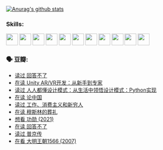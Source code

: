 
[![Anurag's github stats](https://github-readme-stats.vercel.app/api?username=w940853815)](https://github.com/anuraghazra/github-readme-stats)

### Skills:

<code><img height="32" src="https://cdn.jsdelivr.net/npm/simple-icons@v5/icons/python.svg"></code>
<code><img height="32" src="https://cdn.jsdelivr.net/npm/simple-icons@v5/icons/javascript.svg"></code>
<code><img height="32" src="https://cdn.jsdelivr.net/npm/simple-icons@v5/icons/django.svg"></code>
<code><img height="32" src="https://cdn.jsdelivr.net/npm/simple-icons@v5/icons/flask.svg"></code>
<code><img height="32" src="https://cdn.jsdelivr.net/npm/simple-icons@v5/icons/vuetify.svg"></code>
<code><img height="32" src="https://cdn.jsdelivr.net/npm/simple-icons@v5/icons/git.svg"></code>
<code><img height="32" src="https://cdn.jsdelivr.net/npm/simple-icons@v5/icons/docker.svg"></code>
<code><img height="32" src="https://cdn.jsdelivr.net/npm/simple-icons@v5/icons/postgresql.svg"></code>
<code><img height="32" src="https://cdn.jsdelivr.net/npm/simple-icons@v5/icons/elasticsearch.svg"></code>
<code><img height="32" src="https://cdn.jsdelivr.net/npm/simple-icons@v5/icons/macos.svg"></code>
<code><img height="32" src="https://cdn.jsdelivr.net/npm/simple-icons@v5/icons/linux.svg"></code>

### 🗣 豆瓣:

<!-- DOUBAN-ACTIVITIES:START -->
- [读过 回答不了](https://www.douban.com/people/136069238/status/3812155932/?_i=48830245)
- [在读 Unity AR/VR开发：从新手到专家](https://www.douban.com/people/136069238/status/3810864648/?_i=48830245)
- [读过 人人都懂设计模式：从生活中领悟设计模式：Python实现](https://www.douban.com/people/136069238/status/3806334005/?_i=48830245)
- [在读 论中国](https://www.douban.com/people/136069238/status/3805671678/?_i=48830245)
- [读过 工作、消费主义和新穷人](https://www.douban.com/people/136069238/status/3803834644/?_i=48830245)
- [在读 穆斯林的葬礼](https://www.douban.com/people/136069238/status/3802824932/?_i=48830245)
- [想看 功勋‎ (2021)](https://www.douban.com/people/136069238/status/3802127044/?_i=48830245)
- [在读 回答不了](https://www.douban.com/people/136069238/status/3802078489/?_i=48830245)
- [读过 普京传](https://www.douban.com/people/136069238/status/3802076688/?_i=48830245)
- [在看 大明王朝1566‎ (2007)](https://www.douban.com/people/136069238/status/3800275133/?_i=48830245)
<!-- DOUBAN-ACTIVITIES:END -->
<!--
**w940853815/w940853815** is a ✨ _special_ ✨ repository because its `README.md` (this file) appears on your GitHub profile.

Here are some ideas to get you started:

- 🔭 I’m currently working on ...
- 🌱 I’m currently learning ...
- 👯 I’m looking to collaborate on ...
- 🤔 I’m looking for help with ...
- 💬 Ask me about ...
- 📫 How to reach me: ...
- 😄 Pronouns: ...
- ⚡ Fun fact: ...
-->
